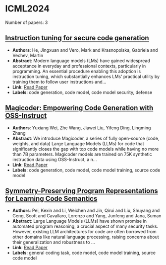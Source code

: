 # ICML2024

Number of papers: 3

## [Instruction tuning for secure code generation](paper_1.md)
- **Authors**: He, Jingxuan and Vero, Mark and Krasnopolska, Gabriela and Vechev, Martin
- **Abstract**: Modern language models (LMs) have gained widespread acceptance in everyday and professional contexts, particularly in programming. An essential procedure enabling this adoption is instruction tuning, which substantially enhances LMs' practical utility by training them to follow user instructions and...
- **Link**: [Read Paper](https://arxiv.org/pdf/2405.00218)
- **Labels**: code generation, code model, code model security, defense

## [Magicoder: Empowering Code Generation with OSS-Instruct](paper_2.md)
- **Authors**: Yuxiang Wei, Zhe Wang, Jiawei Liu, Yifeng Ding, Lingming Zhang
- **Abstract**: We introduce Magicoder, a series of fully open-source (code, weights, and data) Large Language Models (LLMs) for code that significantly closes the gap with top code models while having no more than 7B parameters. Magicoder models are trained on 75K synthetic instruction data using OSS-Instruct, a n...
- **Link**: [Read Paper](https://arxiv.org/abs/2312.02120)
- **Labels**: code generation, code model, code model training, source code model

## [Symmetry-Preserving Program Representations for Learning Code Semantics](paper_3.md)
- **Authors**: Pei, Kexin and Li, Weichen and Jin, Qirui and Liu, Shuyang and Geng, Scott and Cavallaro, Lorenzo and Yang, Junfeng and Jana, Suman
- **Abstract**: Large Language Models (LLMs) have shown promise in automated program reasoning, a crucial aspect of many security tasks. However, existing LLM architectures for code are often borrowed from other domains like natural language processing, raising concerns about their generalization and robustness to ...
- **Link**: [Read Paper](https://arxiv.org/pdf/2308.03312)
- **Labels**: general coding task, code model, code model training, source code model

